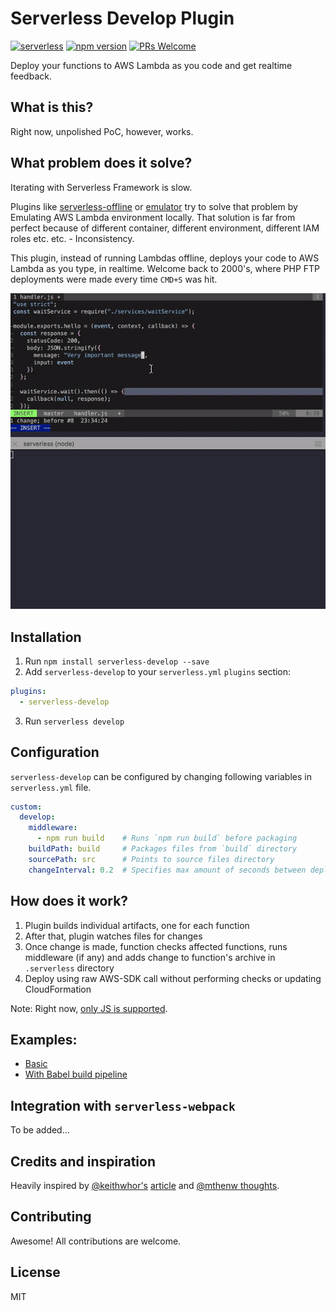 # Serverless Develop Plugin
[![serverless](http://public.serverless.com/badges/v3.svg)](http://www.serverless.com)
[![npm version](https://badge.fury.io/js/serverless-develop.svg)](https://badge.fury.io/js/serverless-develop)
[![PRs Welcome](https://img.shields.io/badge/PRs-welcome-brightgreen.svg)](#contributing)

Deploy your functions to AWS Lambda as you code and get realtime feedback.

## What is this?
Right now, unpolished PoC, however, works.

## What problem does it solve?
Iterating with Serverless Framework is slow.

Plugins like [serverless-offline](https://github.com/dherault/serverless-offline) or [emulator](https://github.com/serverless/emulator) try to solve that problem by Emulating AWS Lambda environment locally. That solution is far from perfect because of different container, different environment, different IAM roles etc. etc. - Inconsistency.

This plugin, instead of running Lambdas offline, deploys your code to AWS Lambda as you type, in realtime. Welcome back to 2000's, where PHP FTP deployments were made every time `CMD+S` was hit.

![Demo](/resources/anim.gif)

## Installation

1. Run `npm install serverless-develop --save`
2. Add `serverless-develop` to your `serverless.yml` `plugins` section:
```yml
plugins:
  - serverless-develop
```
3. Run `serverless develop`

## Configuration

`serverless-develop` can be configured by changing following variables in `serverless.yml` file.


```yml
custom:
  develop:
    middleware:
      - npm run build    # Runs `npm run build` before packaging
    buildPath: build     # Packages files from `build` directory
    sourcePath: src      # Points to source files directory
    changeInterval: 0.2  # Specifies max amount of seconds between deployments
```

## How does it work?

1. Plugin builds individual artifacts, one for each function
2. After that, plugin watches files for changes
3. Once change is made, function checks affected functions, runs middleware (if any) and adds change to function's archive in `.serverless` directory
4. Deploy using raw AWS-SDK call without performing checks or updating CloudFormation

Note: Right now, [only JS is supported](https://github.com/RafalWilinski/serverless-develop/blob/master/index.js#L204).

## Examples:
- [Basic](https://github.com/RafalWilinski/serverless-develop/tree/master/examples/basic)
- [With Babel build pipeline](https://github.com/RafalWilinski/serverless-develop/tree/master/examples/babel)


## Integration with `serverless-webpack`

To be added...


## Credits and inspiration

Heavily inspired by [@keithwhor's](https://github.com/keithwhor) [article](https://medium.com/@keithwhor/rise-of-functions-as-a-service-how-php-set-the-serverless-stage-20-years-ago-ccb560c5f422) and [@mthenw thoughts](https://github.com/mthenw).

## Contributing

Awesome! All contributions are welcome.

## License

MIT
